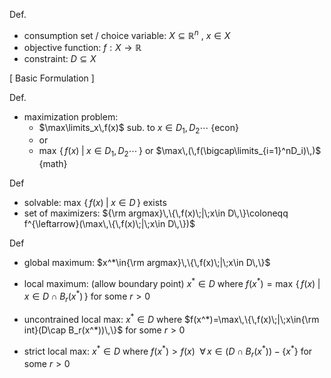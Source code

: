 
Def. 
- consumption set / choice variable:  $X\subseteq\mathbb{R}^n$ , $x\in X$
- objective function:  $f:X\to \mathbb{R}$
- constraint:  $D\subseteq X$

\[ Basic Formulation ]

Def.
- maximization problem:
	- $\max\limits_x\,f(x)$  sub. to  $x\in D_1,\,D_2\cdots$   {econ}
	- or          
	- $\max\,\{\,f(x)\;|\;x\in D_1,\,D_2\cdots\,\}$  or  $\max\,(\,f(\bigcap\limits_{i=1}^nD_i)\,)$   {math}

Def
- solvable:           $\max\,\{\,f(x)\;|\;x\in D\,\}$  exists
- set of maximizers:  ${\rm argmax}\,\{\,f(x)\;|\;x\in D\,\}\coloneqq f^{\leftarrow}(\max\,\{\,f(x)\;|\;x\in D\,\})$

Def
- global maximum:  $x^*\in{\rm argmax}\,\{\,f(x)\;|\;x\in D\,\}$
	
- local maximum: (allow boundary point)
		$x^*\in D$  where  $f(x^*)=\max\,\{\,f(x)\;|\;x\in D\cap B_r(x^*)\,\}$  for some  $r>0$
	
- uncontrained local max:
		$x^*\in D$  where  $f(x^*)=\max\,\{\,f(x)\;|\;x\in{\rm int}(D\cap B_r(x^*))\,\}$  for some  $r>0$
	
- strict local max: 
		$x^*\in D$  where  $f(x^*)>f(x)\;$ $\forall\,x\in (D\cap B_r(x^*))-\{x^*\}$  for some  $r>0$
